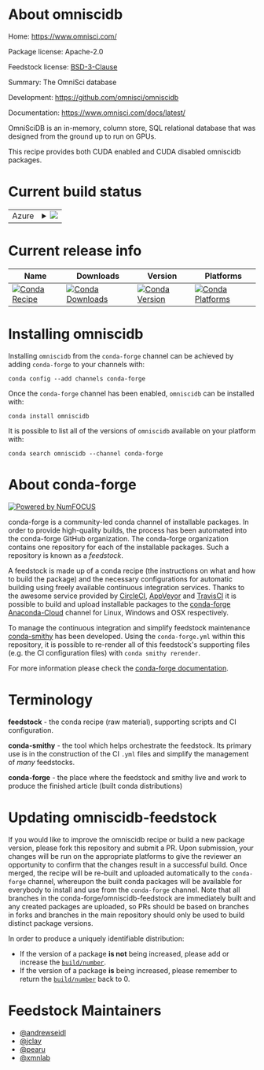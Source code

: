 About omniscidb
===============

Home: https://www.omnisci.com/

Package license: Apache-2.0

Feedstock license: [BSD-3-Clause](https://github.com/conda-forge/omniscidb-feedstock/blob/master/LICENSE.txt)

Summary: The OmniSci database

Development: https://github.com/omnisci/omniscidb

Documentation: https://www.omnisci.com/docs/latest/

OmniSciDB is an in-memory, column store, SQL relational database
that was designed from the ground up to run on GPUs.

This recipe provides both CUDA enabled and CUDA disabled omniscidb
packages.


Current build status
====================


<table>
    
  <tr>
    <td>Azure</td>
    <td>
      <details>
        <summary>
          <a href="https://dev.azure.com/conda-forge/feedstock-builds/_build/latest?definitionId=9937&branchName=master">
            <img src="https://dev.azure.com/conda-forge/feedstock-builds/_apis/build/status/omniscidb-feedstock?branchName=master">
          </a>
        </summary>
        <table>
          <thead><tr><th>Variant</th><th>Status</th></tr></thead>
          <tbody><tr>
              <td>linux_64_cuda_compiler_version10.1</td>
              <td>
                <a href="https://dev.azure.com/conda-forge/feedstock-builds/_build/latest?definitionId=9937&branchName=master">
                  <img src="https://dev.azure.com/conda-forge/feedstock-builds/_apis/build/status/omniscidb-feedstock?branchName=master&jobName=linux&configuration=linux_64_cuda_compiler_version10.1" alt="variant">
                </a>
              </td>
            </tr><tr>
              <td>linux_64_cuda_compiler_versionNone</td>
              <td>
                <a href="https://dev.azure.com/conda-forge/feedstock-builds/_build/latest?definitionId=9937&branchName=master">
                  <img src="https://dev.azure.com/conda-forge/feedstock-builds/_apis/build/status/omniscidb-feedstock?branchName=master&jobName=linux&configuration=linux_64_cuda_compiler_versionNone" alt="variant">
                </a>
              </td>
            </tr>
          </tbody>
        </table>
      </details>
    </td>
  </tr>
</table>

Current release info
====================

| Name | Downloads | Version | Platforms |
| --- | --- | --- | --- |
| [![Conda Recipe](https://img.shields.io/badge/recipe-omniscidb-green.svg)](https://anaconda.org/conda-forge/omniscidb) | [![Conda Downloads](https://img.shields.io/conda/dn/conda-forge/omniscidb.svg)](https://anaconda.org/conda-forge/omniscidb) | [![Conda Version](https://img.shields.io/conda/vn/conda-forge/omniscidb.svg)](https://anaconda.org/conda-forge/omniscidb) | [![Conda Platforms](https://img.shields.io/conda/pn/conda-forge/omniscidb.svg)](https://anaconda.org/conda-forge/omniscidb) |

Installing omniscidb
====================

Installing `omniscidb` from the `conda-forge` channel can be achieved by adding `conda-forge` to your channels with:

```
conda config --add channels conda-forge
```

Once the `conda-forge` channel has been enabled, `omniscidb` can be installed with:

```
conda install omniscidb
```

It is possible to list all of the versions of `omniscidb` available on your platform with:

```
conda search omniscidb --channel conda-forge
```


About conda-forge
=================

[![Powered by NumFOCUS](https://img.shields.io/badge/powered%20by-NumFOCUS-orange.svg?style=flat&colorA=E1523D&colorB=007D8A)](http://numfocus.org)

conda-forge is a community-led conda channel of installable packages.
In order to provide high-quality builds, the process has been automated into the
conda-forge GitHub organization. The conda-forge organization contains one repository
for each of the installable packages. Such a repository is known as a *feedstock*.

A feedstock is made up of a conda recipe (the instructions on what and how to build
the package) and the necessary configurations for automatic building using freely
available continuous integration services. Thanks to the awesome service provided by
[CircleCI](https://circleci.com/), [AppVeyor](https://www.appveyor.com/)
and [TravisCI](https://travis-ci.com/) it is possible to build and upload installable
packages to the [conda-forge](https://anaconda.org/conda-forge)
[Anaconda-Cloud](https://anaconda.org/) channel for Linux, Windows and OSX respectively.

To manage the continuous integration and simplify feedstock maintenance
[conda-smithy](https://github.com/conda-forge/conda-smithy) has been developed.
Using the ``conda-forge.yml`` within this repository, it is possible to re-render all of
this feedstock's supporting files (e.g. the CI configuration files) with ``conda smithy rerender``.

For more information please check the [conda-forge documentation](https://conda-forge.org/docs/).

Terminology
===========

**feedstock** - the conda recipe (raw material), supporting scripts and CI configuration.

**conda-smithy** - the tool which helps orchestrate the feedstock.
                   Its primary use is in the construction of the CI ``.yml`` files
                   and simplify the management of *many* feedstocks.

**conda-forge** - the place where the feedstock and smithy live and work to
                  produce the finished article (built conda distributions)


Updating omniscidb-feedstock
============================

If you would like to improve the omniscidb recipe or build a new
package version, please fork this repository and submit a PR. Upon submission,
your changes will be run on the appropriate platforms to give the reviewer an
opportunity to confirm that the changes result in a successful build. Once
merged, the recipe will be re-built and uploaded automatically to the
`conda-forge` channel, whereupon the built conda packages will be available for
everybody to install and use from the `conda-forge` channel.
Note that all branches in the conda-forge/omniscidb-feedstock are
immediately built and any created packages are uploaded, so PRs should be based
on branches in forks and branches in the main repository should only be used to
build distinct package versions.

In order to produce a uniquely identifiable distribution:
 * If the version of a package **is not** being increased, please add or increase
   the [``build/number``](https://conda.io/docs/user-guide/tasks/build-packages/define-metadata.html#build-number-and-string).
 * If the version of a package **is** being increased, please remember to return
   the [``build/number``](https://conda.io/docs/user-guide/tasks/build-packages/define-metadata.html#build-number-and-string)
   back to 0.

Feedstock Maintainers
=====================

* [@andrewseidl](https://github.com/andrewseidl/)
* [@jclay](https://github.com/jclay/)
* [@pearu](https://github.com/pearu/)
* [@xmnlab](https://github.com/xmnlab/)


